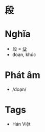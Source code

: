 # 段

# Nghĩa
* 段 = [殳](殳.md)
* đoạn, khúc

# Phát âm
* /đoạn/

# Tags
* Hán Việt

<script>window.HANZI_FIELD='段';</script>
